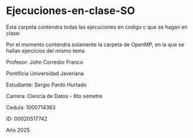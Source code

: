 # Ejecuciones-en-clase-SO

Esta carpeta contendra todas las ejecuciones en codigo c que se hagan en clase:

Por el momento contendra solamente la carpeta de OpenMP, en la que se hallan ejercicios del mismo tema

Profesor: John Corredor Franco

Pontificia Universidad Javeriana

Estudiante: Sergio Pardo Hurtado

Carrera: Ciencia de Datos - 6to semetre

Cedula: 1000714363

ID: 00020517742

Año 2025



